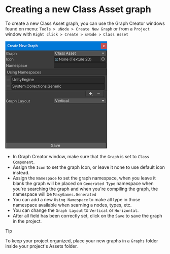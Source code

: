 # Creating a new Class Asset graph

To create a new Class Asset graph, you can use the Graph Creator windows found on menu: `Tools > uNode > Create New Graph` or from a `Project` window with `Right click > Create > uNode > Class Asset`

![](../../../images/graph_reference_class-asset_create-graph1.png)

- In Graph Creator window, make sure that the `Graph` is set to `Class Component`.
- Assign the `Icon` to set the graph Icon, or leave it none to use default icon instead.
- Assign the `Namespace` to set the graph namespace, when you leave it blank the graph will be placed on `Generated Type` namespace when you're searching the graph and when you're compiling the graph, the namespace will be `MaxyGames.Generated`
- You can add a new `Using Namespace` to make all type in those namespace available when searning a nodes, types, etc.
- You can change the `Graph Layout` to `Vertical` or `Horizontal`.
- After all field has been correctly set, click on the `Save` to save the graph in the project.

> [!TIP]
> To keep your project organized, place your new graphs in a `Graphs` folder inside your project's Assets folder.